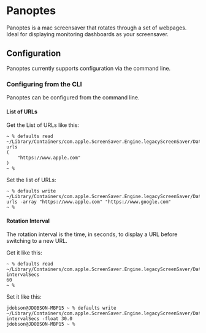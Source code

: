 # Panoptes

Panoptes is a mac screensaver that rotates through a set of webpages. Ideal for displaying monitoring dashboards as your screensaver.

## Configuration

Panoptes currently supports configuration via the command line.

### Configuring from the CLI

Panoptes can be configured from the command line.

#### List of URLs

Get the List of URLs like this:

```console
~ % defaults read ~/Library/Containers/com.apple.ScreenSaver.Engine.legacyScreenSaver/Data/Library/Preferences/ByHost/com.softwarepunk.WebScreensaver urls
(
    "https://www.apple.com"
)
~ %
```

Set the list of URLs:

```console
~ % defaults write ~/Library/Containers/com.apple.ScreenSaver.Engine.legacyScreenSaver/Data/Library/Preferences/ByHost/com.softwarepunk.WebScreensaver urls -array "https://www.apple.com" "https://www.google.com" 
~ %
```

#### Rotation Interval

The rotation interval is the time, in seconds, to display a URL before switching to a new URL.

Get it like this:

```console
~ % defaults read ~/Library/Containers/com.apple.ScreenSaver.Engine.legacyScreenSaver/Data/Library/Preferences/ByHost/com.softwarepunk.WebScreensaver intervalSecs
60
~ %
```

Set it like this:

```console
jdobson@JDOBSON-MBP15 ~ % defaults write ~/Library/Containers/com.apple.ScreenSaver.Engine.legacyScreenSaver/Data/Library/Preferences/ByHost/com.softwarepunk.WebScreensaver intervalSecs -float 30.0
jdobson@JDOBSON-MBP15 ~ %
```

